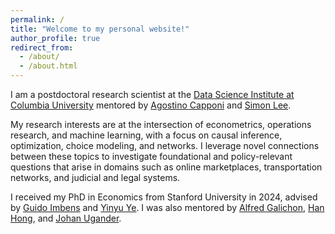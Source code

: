 ```yaml
---
permalink: /
title: "Welcome to my personal website!"
author_profile: true
redirect_from: 
  - /about/
  - /about.html
---
```



I am a postdoctoral research scientist at the [Data Science Institute at Columbia University](https://datascience.columbia.edu/) mentored by [Agostino Capponi](https://www.columbia.edu/~ac3827/) and [Simon Lee](https://econ.columbia.edu/econpeople/sokbae-simon-lee/).

My research interests are at the intersection of econometrics, operations research, and machine learning, with a focus on causal inference, optimization, choice modeling, and networks. I leverage novel connections between these topics to investigate foundational and policy-relevant questions that arise in domains such as online marketplaces, transportation networks, and judicial and legal systems. 

I received my PhD in Economics from Stanford University in 2024, advised by [Guido Imbens](https://www.gsb.stanford.edu/faculty-research/faculty/guido-w-imbens) and [Yinyu Ye](https://web.stanford.edu/~yyye/). I was also mentored by [Alfred Galichon](https://alfredgalichon.com/), [Han Hong](https://profiles.stanford.edu/han-hong), and [Johan Ugander](https://web.stanford.edu/~jugander/).
